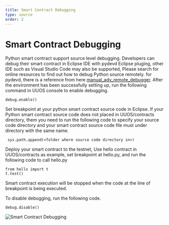 ```yaml
---
title: Smart Contract Debugging
type: source
order: 2
---
```


# Smart Contract Debugging

Python smart contract support source level debugging. Developers can debug their smart contract in Eclipse IDE with pydevd Eclipse pluging, other IDE such as Visual Studio Code may also be supported, Please search for online resources to find out how to debug Python source remotely. for pydevd, there is a reference from here [manual_adv_remote_debugger](http://www.pydev.org/manual_adv_remote_debugger.html). After the environment has been successfully setting up, run the following command in UUOS console to enable debugging.

```
debug.enable()
```

Set breakpoint at your python smart contract source code in Eclipse. If your Python smart contract source code does not placed in UUOS/contracts directory, them you need to run the following code to specify your source code directory and your smart contract source code file must under directory with the same name.

```
 sys.path.append(<folder where source code directory in>)
```

Deploy your smart contract to the testnet, Use hello contract in UUOS/contracts as example, set breakpoint at hello.py, and run the following code to call hello.py

```
from hello import t
t.test()
```

Smart contract execution will be stopped when the code at the line of breakpoint is being executed.


To disable debugging, run the following code.

```
debug.disable()
```

![Smart Contract Debugging](https://raw.githubusercontent.com/learnforpractice/pyeos/master/programs/pyeos/debugging/debugging.png)

